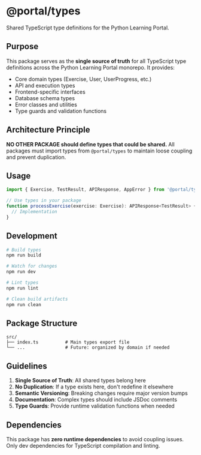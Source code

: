 # @portal/types

Shared TypeScript type definitions for the Python Learning Portal.

## Purpose

This package serves as the **single source of truth** for all TypeScript type definitions across the Python Learning Portal monorepo. It provides:

- Core domain types (Exercise, User, UserProgress, etc.)
- API and execution types
- Frontend-specific interfaces
- Database schema types  
- Error classes and utilities
- Type guards and validation functions

## Architecture Principle

**NO OTHER PACKAGE should define types that could be shared.** All packages must import types from `@portal/types` to maintain loose coupling and prevent duplication.

## Usage

```typescript
import { Exercise, TestResult, APIResponse, AppError } from '@portal/types';

// Use types in your package
function processExercise(exercise: Exercise): APIResponse<TestResult> {
  // Implementation
}
```

## Development

```bash
# Build types
npm run build

# Watch for changes
npm run dev

# Lint types
npm run lint

# Clean build artifacts
npm run clean
```

## Package Structure

```
src/
├── index.ts          # Main types export file
└── ...               # Future: organized by domain if needed
```

## Guidelines

1. **Single Source of Truth**: All shared types belong here
2. **No Duplication**: If a type exists here, don't redefine it elsewhere
3. **Semantic Versioning**: Breaking changes require major version bumps
4. **Documentation**: Complex types should include JSDoc comments
5. **Type Guards**: Provide runtime validation functions when needed

## Dependencies

This package has **zero runtime dependencies** to avoid coupling issues. Only dev dependencies for TypeScript compilation and linting.